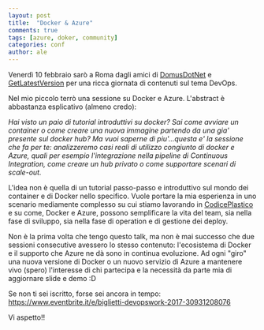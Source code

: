 ```yaml
---
layout: post
title:  "Docker & Azure"
comments: true
tags: [azure, doker, community]
categories: conf
author: ale
---
```


Venerdì 10 febbraio sarò a Roma dagli amici di [DomusDotNet](http://www.domusdotnet.org/) e [GetLatestVersion](http://www.getlatestversion.it/) per una ricca giornata di contenuti sul tema DevOps.

Nel mio piccolo terrò una sessione su Docker e Azure. L'abstract è abbastanza esplicativo (almeno credo):

_Hai visto un paio di tutorial introduttivi su docker? Sai come avviare un container o come creare una nuova immagine partendo da una gia' presente sul docker hub? Ma vuoi saperne di piu'...questa e' la sessione che fa per te: analizzeremo casi reali di utilizzo congiunto di docker e Azure, quali per esempio l'integrazione nella pipeline di Continuous Integration, come creare un hub privato o come supportare scenari di scale-out._

L'idea non è quella di un tutorial passo-passo e introduttivo sul mondo dei container e di Docker nello specifico. Vuole portare la mia esperienza in uno scenario mediamente complesso su cui stiamo lavorando in [CodicePlastico](www.codiceplastico.com) e su come, Docker e Azure, possono semplificare la vita del team, sia nella fase di sviluppo, sia nella fase di operation e di gestione dei deploy.

Non è la prima volta che tengo questo talk, ma non è mai successo che due sessioni consecutive avessero lo stesso contenuto: l'ecosistema di Docker e il supporto che Azure ne dà sono in continua evoluzione. Ad ogni "giro" una nuova versione di Docker o un nuovo servizio di Azure a mantenere vivo (spero) l'interesse di chi partecipa e la necessità da parte mia di aggiornare slide e demo :D

Se non ti sei iscritto, forse sei ancora in tempo: https://www.eventbrite.it/e/biglietti-devopswork-2017-30931208076

Vi aspetto!!
